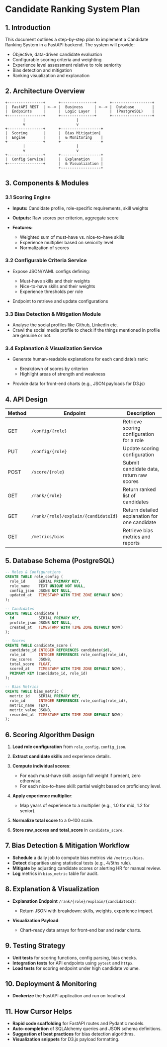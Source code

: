 # Candidate Ranking System Plan

## 1. Introduction

This document outlines a step-by-step plan to implement a Candidate Ranking System in a FastAPI backend. The system will provide:

* Objective, data-driven candidate evaluation
* Configurable scoring criteria and weighting
* Experience level assessment relative to role seniority
* Bias detection and mitigation
* Ranking visualization and explanation

## 2. Architecture Overview

```
+----------------+      +---------------+      +------------------+
|  FastAPI REST  | <--> |  Business     | <--> |  Database        |
|  Endpoints     |      |  Logic Layer  |      |  (PostgreSQL)    |
+----------------+      +---------------+      +------------------+
        |                       |
        v                       v
+----------------+      +------------------+
|  Scoring       |      |  Bias Mitigation|
|  Engine        |      |  & Monitoring    |
+----------------+      +------------------+
        |                       |
        v                       v
+----------------+      +------------------+
|  Config Service|      |  Explanation     |
+----------------+      |  & Visualization |
                        +------------------+
```

## 3. Components & Modules

### 3.1 Scoring Engine

* **Inputs:** Candidate profile, role-specific requirements, skill weights
* **Outputs:** Raw scores per criterion, aggregate score
* **Features:**

  * Weighted sum of must-have vs. nice-to-have skills
  * Experience multiplier based on seniority level
  * Normalization of scores

### 3.2 Configurable Criteria Service

* Expose JSON/YAML configs defining:

  * Must-have skills and their weights
  * Nice-to-have skills and their weights
  * Experience thresholds per role
* Endpoint to retrieve and update configurations

### 3.3 Bias Detection & Mitigation Module

* Analyse the social profiles like Github, Linkedin etc. 
* Crawl the social media profile to check if the things mentioned in profile are genuine or not.

### 3.4 Explanation & Visualization Service

* Generate human-readable explanations for each candidate’s rank:

  * Breakdown of scores by criterion
  * Highlight areas of strength and weakness
* Provide data for front-end charts (e.g., JSON payloads for D3.js)

## 4. API Design

| Method | Endpoint                             | Description                                   |
| ------ | ------------------------------------ | --------------------------------------------- |
| GET    | `/config/{role}`                     | Retrieve scoring configuration for a role     |
| PUT    | `/config/{role}`                     | Update scoring configuration                  |
| POST   | `/score/{role}`                      | Submit candidate data, return raw scores      |
| GET    | `/rank/{role}`                       | Return ranked list of candidates              |
| GET    | `/rank/{role}/explain/{candidateId}` | Return detailed explanation for one candidate |
| GET    | `/metrics/bias`                      | Retrieve bias metrics and reports             |

## 5. Database Schema (PostgreSQL)

```sql
-- Roles & Configurations
CREATE TABLE role_config (
  role_id      SERIAL PRIMARY KEY,
  role_name    TEXT UNIQUE NOT NULL,
  config_json  JSONB NOT NULL,
  updated_at   TIMESTAMP WITH TIME ZONE DEFAULT NOW()
);

-- Candidates
CREATE TABLE candidate (
  id           SERIAL PRIMARY KEY,
  profile_json JSONB NOT NULL,
  created_at   TIMESTAMP WITH TIME ZONE DEFAULT NOW()
);

-- Scores
CREATE TABLE candidate_score (
  candidate_id INTEGER REFERENCES candidate(id),
  role_id      INTEGER REFERENCES role_config(role_id),
  raw_scores   JSONB,
  total_score  FLOAT,
  scored_at    TIMESTAMP WITH TIME ZONE DEFAULT NOW(),
  PRIMARY KEY (candidate_id, role_id)
);

-- Bias Metrics
CREATE TABLE bias_metric (
  metric_id    SERIAL PRIMARY KEY,
  role_id      INTEGER REFERENCES role_config(role_id),
  metric_name  TEXT,
  metric_value JSONB,
  recorded_at  TIMESTAMP WITH TIME ZONE DEFAULT NOW()
);
```

## 6. Scoring Algorithm Design

1. **Load role configuration** from `role_config.config_json`.
2. **Extract candidate skills** and experience details.
3. **Compute individual scores**:

   * For each must-have skill: assign full weight if present, zero otherwise.
   * For each nice-to-have skill: partial weight based on proficiency level.
4. **Apply experience multiplier**:

   * Map years of experience to a multiplier (e.g., 1.0 for mid, 1.2 for senior).
5. **Normalize total score** to a 0–100 scale.
6. **Store raw\_scores and total\_score** in `candidate_score`.

## 7. Bias Detection & Mitigation Workflow

* **Schedule** a daily job to compute bias metrics via `/metrics/bias`.
* **Detect** disparities using statistical tests (e.g., 4/5ths rule).
* **Mitigate** by adjusting candidate scores or alerting HR for manual review.
* **Log** metrics in `bias_metric` table for audit.

## 8. Explanation & Visualization

* **Explanation Endpoint** `/rank/{role}/explain/{candidateId}`:

  * Return JSON with breakdown: skills, weights, experience impact.
* **Visualization Payload**:

  * Chart-ready data arrays for front-end bar and radar charts.

## 9. Testing Strategy

* **Unit tests** for scoring functions, config parsing, bias checks.
* **Integration tests** for API endpoints using `pytest` and `httpx`.
* **Load tests** for scoring endpoint under high candidate volume.

## 10. Deployment & Monitoring

* **Dockerize** the FastAPI application and run on localhost.

## 11. How Cursor Helps

* **Rapid code scaffolding** for FastAPI routes and Pydantic models.
* **Auto-completion** of SQLAlchemy queries and JSON schema definitions.
* **Suggestion of best practices** for bias detection algorithms.
* **Visualization snippets** for D3.js payload formatting.
